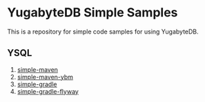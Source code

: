 # YugabyteDB Simple Samples

This is a repository for simple code samples for using YugabyteDB.

## YSQL
1. [simple-maven](ysqlsh/simple-maven)
2. [simple-maven-ybm](ysqlsh/simple-maven-ybm)
3. [simple-gradle](ysqlsh/simple-gradle)
4. [simple-gradle-flyway](ysqlsh/simple-gradle-flyway)
